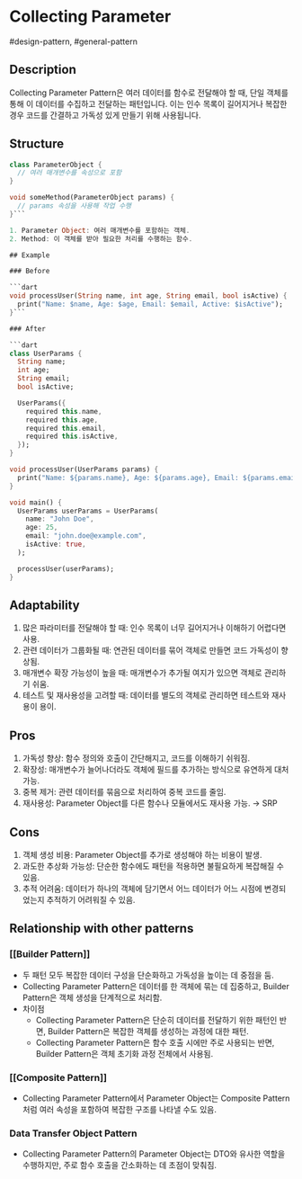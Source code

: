 # Collecting Parameter

#design-pattern, #general-pattern

## Description

Collecting Parameter Pattern은 여러 데이터를 함수로 전달해야 할 때, 단일 객체를 통해 이 데이터를 수집하고 전달하는 패턴입니다.
이는 인수 목록이 길어지거나 복잡한 경우 코드를 간결하고 가독성 있게 만들기 위해 사용됩니다.

## Structure

```dart
class ParameterObject {
  // 여러 매개변수를 속성으로 포함
}

void someMethod(ParameterObject params) {
  // params 속성을 사용해 작업 수행
}```

1. Parameter Object: 여러 매개변수를 포함하는 객체.
2. Method: 이 객체를 받아 필요한 처리를 수행하는 함수.

## Example

### Before

```dart
void processUser(String name, int age, String email, bool isActive) {
  print("Name: $name, Age: $age, Email: $email, Active: $isActive");
}```

### After

```dart
class UserParams {
  String name;
  int age;
  String email;
  bool isActive;

  UserParams({
    required this.name,
    required this.age,
    required this.email,
    required this.isActive,
  });
}

void processUser(UserParams params) {
  print("Name: ${params.name}, Age: ${params.age}, Email: ${params.email}, Active: ${params.isActive}");
}

void main() {
  UserParams userParams = UserParams(
    name: "John Doe",
    age: 25,
    email: "john.doe@example.com",
    isActive: true,
  );

  processUser(userParams);
}
```

## Adaptability

1. 많은 파라미터를 전달해야 할 때: 인수 목록이 너무 길어지거나 이해하기 어렵다면 사용.
2. 관련 데이터가 그룹화될 때: 연관된 데이터를 묶어 객체로 만들면 코드 가독성이 향상됨.
3. 매개변수 확장 가능성이 높을 때: 매개변수가 추가될 여지가 있으면 객체로 관리하기 쉬움.
4. 테스트 및 재사용성을 고려할 때: 데이터를 별도의 객체로 관리하면 테스트와 재사용이 용이.

## Pros

1. 가독성 향상: 함수 정의와 호출이 간단해지고, 코드를 이해하기 쉬워짐.
2. 확장성: 매개변수가 늘어나더라도 객체에 필드를 추가하는 방식으로 유연하게 대처 가능.
3. 중복 제거: 관련 데이터를 묶음으로 처리하여 중복 코드를 줄임.
4. 재사용성: Parameter Object를 다른 함수나 모듈에서도 재사용 가능. → SRP

## Cons

1. 객체 생성 비용: Parameter Object를 추가로 생성해야 하는 비용이 발생.
2. 과도한 추상화 가능성: 단순한 함수에도 패턴을 적용하면 불필요하게 복잡해질 수 있음.
3. 추적 어려움: 데이터가 하나의 객체에 담기면서 어느 데이터가 어느 시점에 변경되었는지 추적하기 어려워질 수 있음.

## Relationship with other patterns

### [[Builder Pattern]]

- 두 패턴 모두 복잡한 데이터 구성을 단순화하고 가독성을 높이는 데 중점을 둠.
- Collecting Parameter Pattern은 데이터를 한 객체에 묶는 데 집중하고, Builder Pattern은 객체 생성을 단계적으로 처리함.
- 차이점
  - Collecting Parameter Pattern은 단순히 데이터를 전달하기 위한 패턴인 반면, Builder Pattern은 복잡한 객체를 생성하는 과정에 대한 패턴.
  - Collecting Parameter Pattern은 함수 호출 시에만 주로 사용되는 반면, Builder Pattern은 객체 초기화 과정 전체에서 사용됨.

### [[Composite Pattern]]

- Collecting Parameter Pattern에서 Parameter Object는 Composite Pattern처럼 여러 속성을 포함하여 복잡한 구조를 나타낼 수도 있음.

### Data Transfer Object Pattern

- Collecting Parameter Pattern의 Parameter Object는 DTO와 유사한 역할을 수행하지만, 주로 함수 호출을 간소화하는 데 초점이 맞춰짐.
